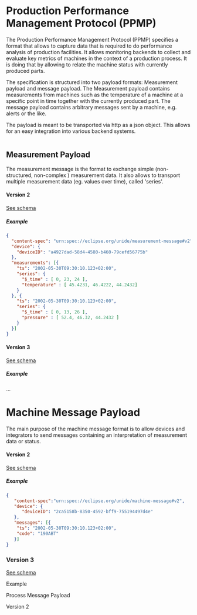 # Production Performance Management Protocol (PPMP)

The Production Performance Management Protocol (PPMP) specifies a format that allows to capture data that is required to do performance analysis of production facilities. It allows monitoring backends to collect and evaluate key metrics of machines in the context of a production process. It is doing that by allowing to relate the machine status with currently produced parts.

The specification is structured into two payload formats: Measurement payload and message payload. The Measurement payload contains measurements from machines such as the temperature of a machine at a specific point in time together with the currently produced part. The message payload contains arbitrary messages sent by a machine, e.g. alerts or the like.

The payload is meant to be transported via http as a json object. This allows for an easy integration into various backend systems.

<img title="" src="file:///Users/marian/Desktop/Screenshot%202023-02-01%20at%2011.56.08.png" alt="" data-align="center">

## Measurement Payload

The measurement message is the format to exchange simple (non-structured, non-complex ) measurement data. It also allows to transport multiple measurement data (eg. values over time), called 'series'.

#### Version 2

[See schema](/schemas/v2/measurement_schema.md)

##### Example

```json
{
  "content-spec": "urn:spec://eclipse.org/unide/measurement-message#v2",
  "device": {
    "deviceID": "a4927dad-58d4-4580-b460-79cefd56775b"
  },
  "measurements": [{
    "ts": "2002-05-30T09:30:10.123+02:00",
    "series": {
      "$_time" : [ 0, 23, 24 ], 
      "temperature" : [ 45.4231, 46.4222, 44.2432]
    }
  }, {
    "ts": "2002-05-30T09:30:10.123+02:00",
    "series": {
      "$_time" : [ 0, 13, 26 ],
      "pressure" : [ 52.4, 46.32, 44.2432 ]
    }
  }]
}
```

#### Version 3

[See schema](/schemas/v3/measurement_schema.md)

##### Example

...

# Machine Message Payload

The main purpose of the machine message format is to allow devices and integrators to send messages containing an interpretation of measurement data or status.

#### Version 2

[See schema](/schemas/v2/message_schema.md)

##### Example

```json
{
   "content-spec":"urn:spec://eclipse.org/unide/machine-message#v2",
   "device": {
      "deviceID": "2ca5158b-8350-4592-bff9-755194497d4e"
   },
   "messages": [{
    "ts": "2002-05-30T09:30:10.123+02:00",       
    "code": "190ABT"
   }]
}
```

### Version 3

[See schema](/schemas/v3/message_schema.md)

Example

Process Message Payload

Version 2
